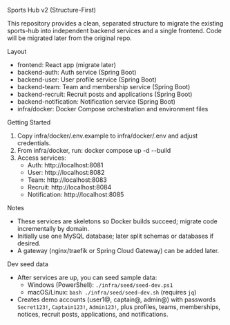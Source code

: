 Sports Hub v2 (Structure-First)

This repository provides a clean, separated structure to migrate the existing sports-hub into independent backend services and a single frontend. Code will be migrated later from the original repo.

Layout
- frontend: React app (migrate later)
- backend-auth: Auth service (Spring Boot)
- backend-user: User profile service (Spring Boot)
- backend-team: Team and membership service (Spring Boot)
- backend-recruit: Recruit posts and applications (Spring Boot)
- backend-notification: Notification service (Spring Boot)
- infra/docker: Docker Compose orchestration and environment files

Getting Started
1) Copy infra/docker/.env.example to infra/docker/.env and adjust credentials.
2) From infra/docker, run: docker compose up -d --build
3) Access services:
   - Auth: http://localhost:8081
   - User: http://localhost:8082
   - Team: http://localhost:8083
   - Recruit: http://localhost:8084
   - Notification: http://localhost:8085

Notes
- These services are skeletons so Docker builds succeed; migrate code incrementally by domain.
- Initially use one MySQL database; later split schemas or databases if desired.
- A gateway (nginx/traefik or Spring Cloud Gateway) can be added later.

Dev seed data
- After services are up, you can seed sample data:
  - Windows (PowerShell): `./infra/seed/seed-dev.ps1`
  - macOS/Linux: `bash ./infra/seed/seed-dev.sh` (requires `jq`)
- Creates demo accounts (user1@, captain@, admin@) with passwords `Secret123!`, `Captain123!`, `Admin123!`, plus profiles, teams, memberships, notices, recruit posts, applications, and notifications.
